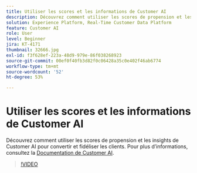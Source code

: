 ```yaml
---
title: Utiliser les scores et les informations de Customer AI
description: Découvrez comment utiliser les scores de propension et les statistiques de l’IA dédiée aux clients pour convertir et fidéliser les clients et les clientes.
solution: Experience Platform, Real-Time Customer Data Platform
feature: Customer AI
role: User
level: Beginner
jira: KT-4171
thumbnail: 32666.jpg
exl-id: f3f628ef-223a-48d9-979e-86f038268923
source-git-commit: 00ef0f40fb3d82f0c06428a35c0e402f46ab6774
workflow-type: tm+mt
source-wordcount: '52'
ht-degree: 53%

---
```


# Utiliser les scores et les informations de Customer AI

Découvrez comment utiliser les scores de propension et les insights de Customer AI pour convertir et fidéliser les clients. Pour plus d’informations, consultez la [Documentation de Customer AI](https://experienceleague.adobe.com/docs/experience-platform/intelligent-services/customer-ai/overview.html?lang=fr).

>[!VIDEO](https://video.tv.adobe.com/v/32666?learn=on)

